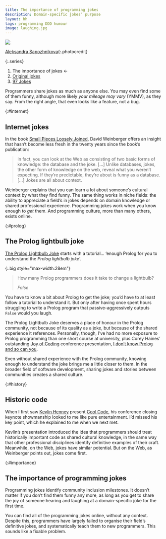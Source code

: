 ```yaml
---
title: The importance of programming jokes
description: Domain-specific jokes’ purpose
layout: hh
tags: programming DDD humour
image: laughing.jpg
---
```


![](laughing.jpg)

[Aleksandra Sapozhnikova](https://unsplash.com/photos/r_-zzXrnzxI){:.photocredit}

{:.series}
1. The importance of jokes ←
2. [Original jokes](original-jokes) <!-- 2023-09-26 -->
3. [97 Jokes](97-jokes) <!-- 2025-05-20 -->

Programmers share jokes as much as anyone else.
You may even find some of them funny, although more likely _your mileage may vary_ (YMMV), as they say.
From the right angle, that even looks like a feature, not a bug.

{:#internet}
## Internet jokes

In the book [Small Pieces Loosely Joined](https://www.smallpieces.com),
David Weinberger offers an insight that hasn’t become less fresh in the twenty years since the book’s publication:

> In fact, you can look at the Web as consisting of two basic forms of knowledge: the database and the joke. […] Unlike databases, jokes, the other form of knowledge on the web, reveal what you weren’t expecting. If they’re predictable, they’re about is funny as a database. […] Jokes are all about context.

Weinberger explains that you can learn a lot about someone’s cultural context by what they find funny.
The same thing works in niche fields: the ability to appreciate a field’s in jokes depends on domain knowledge or shared professional experience.
Programming jokes work when you know enough to _get_ them.
And programming culture, more than many others, exists online.

{:#prolog}
## The Prolog lightbulb joke

[The Prolog Lightbulb Joke](https://web.archive.org/web/20190131005203/http://www.j-paine.org/dobbs/prolog_lightbulb.html)
starts with a tutorial… ‘enough Prolog for you to understand the _Prolog lightbulb joke_’.

{:.big style="max-width:28em"}
> How many Prolog programmers does it take to change a lightbulb?
>
> _False_

You have to know a bit about Prolog to get the joke;
you’d have to at least follow a tutorial to understand it.
But only after having once spent hours struggling to write a Prolog program that passive-aggressively outputs `False` would you laugh.

The Prolog Lightbulb Joke deserves a place of honour in the Prolog community, 
not because of its quality as a joke, but because of the shared experience it references.
Personally, though, I’ve had no more exposure to Prolog programming than one short course at university,
plus Corey Haines’ outstanding
[Joy of Coding](https://joyofcoding.org) conference presentation,
[I don’t know Prolog and so can you](https://www.infoq.com/presentations/prolog-introduction/).

Even without shared experience with the Prolog community, knowing enough to understand the joke brings me a little closer to them.
In the broader field of software development, sharing jokes and stories between communities creates a shared culture.

{:#history}
## Historic code

When I first saw [Kevlin Henney](https://about.me/kevlin) present
[Cool Code](https://www.infoq.com/presentations/Cool-Code/),
his conference closing keynote showmanship looked to me like pure entertainment.
I’d missed his key point, which he explained to me when we next met.

Kevlin’s presentation introduced the idea that programmers should treat historically important code as shared cultural knowledge, in the same way that other professional disciplines identify definitive examples of their craft.
Meanwhile, on the Web, jokes have similar potential.
But on the Web, as Weinberger points out, jokes come first.

{:#importance}
## The importance of programming jokes

Programming jokes identify community inclusion milestones.
It doesn’t matter if you don’t find them funny any more, as long as you get to share the joy of someone hearing and laughing at a domain-specific joke for the first time.

You can find all of the programming jokes online, without any context.
Despite this, programmers have largely failed to organise their field’s definitive jokes, and systematically teach them to new programmers.
This sounds like a fixable problem.
